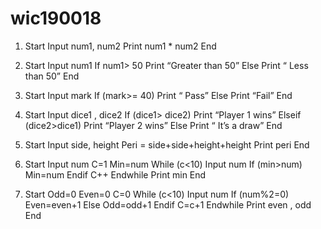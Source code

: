 # wic190018


1.	Start
    Input num1, num2
    Print num1 * num2
End 


2.	Start
   Input num1
   If num1> 50
	Print “Greater than 50”
   Else 
	Print “ Less than 50”
End
3.	Start
    Input mark
    If (mark>= 40)
	Print “ Pass”
   Else 
	Print “Fail”
End
4.	Start 
    Input dice1 , dice2
    If (dice1> dice2)
	Print “Player 1 wins”
    Elseif (dice2>dice1)
	Print “Player 2 wins”
    Else 
	Print “ It’s a draw”
End 
5.	Start 
     Input side, height
     Peri = side+side+height+height
     Print peri
End 
6.	Start
    Input num
     C=1
      Min=num
      While (c<10)
	Input num
	If (min>num)
	    Min=num
	Endif
	C++
       Endwhile
Print min
End 

7.	Start
Odd=0
Even=0
C=0
While (c<10)
	Input num
	    If (num%2=0)
		Even=even+1
	    Else 
		Odd=odd+1
	   Endif 
	    C=c+1
Endwhile 
Print even , odd
End 

     


